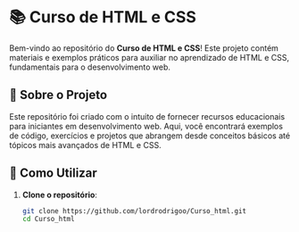 # 📚 Curso de HTML e CSS

Bem-vindo ao repositório do **Curso de HTML e CSS**! Este projeto contém materiais e exemplos práticos para auxiliar no aprendizado de HTML e CSS, fundamentais para o desenvolvimento web.

## 📖 Sobre o Projeto

Este repositório foi criado com o intuito de fornecer recursos educacionais para iniciantes em desenvolvimento web. Aqui, você encontrará exemplos de código, exercícios e projetos que abrangem desde conceitos básicos até tópicos mais avançados de HTML e CSS.


## 🚀 Como Utilizar

1. **Clone o repositório**:
   ```bash
   git clone https://github.com/lordrodrigoo/Curso_html.git
   cd Curso_html
